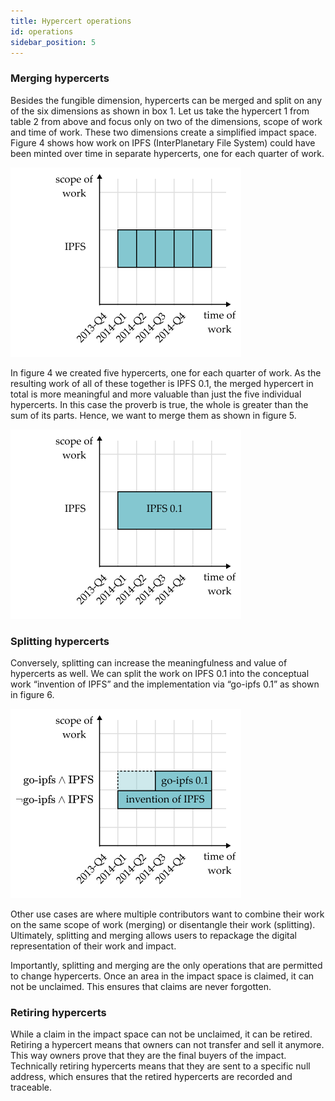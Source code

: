 ```yaml
---
title: Hypercert operations
id: operations
sidebar_position: 5
---
```


### Merging hypercerts
Besides the fungible dimension, hypercerts can be merged and split on any of the six dimensions as shown in box 1. Let us take the hypercert 1 from table 2 from above and focus only on two of the dimensions, scope of work and time of work. These two dimensions create a simplified impact space. Figure 4 shows how work on IPFS (InterPlanetary File System) could have been minted over time in separate hypercerts, one for each quarter of work.

![minting hypercerts example](../../static/img/creating.png)

In figure 4 we created five hypercerts, one for each quarter of work. As the resulting work of all of these together is IPFS 0.1, the merged hypercert in total is more meaningful and more valuable than just the five individual hypercerts. In this case the proverb is true, the whole is greater than the sum of its parts. Hence, we want to merge them as shown in figure 5.

![merging hypercerts example](../../static/img/merging.png)

### Splitting hypercerts
Conversely, splitting can increase the meaningfulness and value of hypercerts as well. We can split the work on IPFS 0.1 into the conceptual work “invention of IPFS” and the implementation via “go-ipfs 0.1” as shown in figure 6.

![splitting hypercerts examples](../../static/img/splitting.png)

Other use cases are where multiple contributors want to combine their work on the same scope of work (merging) or disentangle their work (splitting). Ultimately, splitting and merging allows users to repackage the digital representation of their work and impact.

Importantly, splitting and merging are the only operations that are permitted to change hypercerts. Once an area in the impact space is claimed, it can not be unclaimed. This ensures that claims are never forgotten.

### Retiring hypercerts
While a claim in the impact space can not be unclaimed, it can be retired. Retiring a hypercert means that owners can not transfer and sell it anymore. This way owners prove that they are the final buyers of the impact. Technically retiring hypercerts means that they are sent to a specific null address, which ensures that the retired hypercerts are recorded and traceable.
